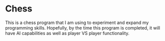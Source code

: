 Chess
=====

This is a chess program that I am using to experiment and expand my programming skills. Hopefully, by the time this program is completed, it will have AI capabilities as well as player VS player functionality.
